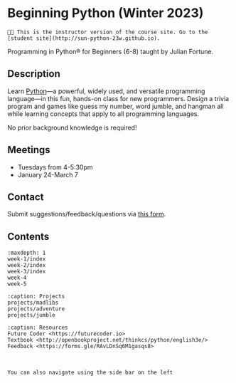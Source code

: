 # Beginning Python (Winter 2023)

```{important}
🧑‍🏫 This is the instructor version of the course site. Go to the [student site](http://sun-python-23w.github.io).
```

Programming in Python® for Beginners (6-8) taught by Julian Fortune.

## Description
Learn [Python](https://python.org)—a powerful, widely used, and versatile programming language—in this fun, hands-on class for new programmers. Design a trivia program and games like guess my number, word jumble, and hangman all while learning concepts that apply to all programming languages.

No prior background knowledge is required!

## Meetings
- Tuesdays from 4-5:30pm
- January 24-March 7

## Contact

Submit suggestions/feedback/questions via [this form](https://forms.gle/RAvLDnSq6M1gasqs8).

## Contents

```{toctree}
:maxdepth: 1
week-1/index
week-2/index
week-3/index
week-4
week-5
```

<!--
Drafts:

-->

```{toctree}
:caption: Projects
projects/madlibs
projects/adventure
projects/jumble
```


```{toctree}
:caption: Resources
Future Coder <https://futurecoder.io>
Textbook <http://openbookproject.net/thinkcs/python/english3e/>
Feedback <https://forms.gle/RAvLDnSq6M1gasqs8>
```

</br>

```{tip}
You can also navigate using the side bar on the left
```
